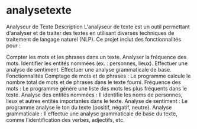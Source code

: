 # analysetexte
Analyseur de Texte
Description
L'analyseur de texte est un outil permettant d'analyser et de traiter des textes en utilisant diverses techniques de traitement de langage naturel (NLP). Ce projet inclut des fonctionnalités pour :

Compter les mots et les phrases dans un texte.
Analyser la fréquence des mots.
Identifier les entités nommées (ex. : personnes, lieux).
Effectuer une analyse de sentiment.
Effectuer une analyse grammaticale de base.
Fonctionnalités
Comptage de mots et de phrases : Le programme calcule le nombre total de mots et de phrases dans le texte fourni.
Fréquence des mots : Le programme génère une liste des mots les plus fréquents dans le texte.
Analyse des entités nommées : Il identifie les noms de personnes, lieux et autres entités importantes dans le texte.
Analyse de sentiment : Le programme analyse le ton du texte (positif, négatif, neutre).
Analyse grammaticale : Il effectue une analyse grammaticale de base du texte, comme l'identification des verbes, adjectifs, etc.
